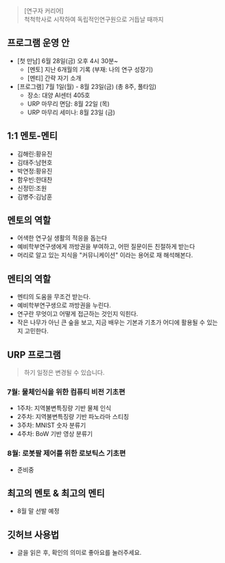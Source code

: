 > [연구자 커리어] <br>
  척척학사로 시작하여 독립적인연구원으로 거듭날 때까지 

## 프로그램 운영 안
- [첫 만남] 6월 28일(금) 오후 4시 30분~
  - [멘토] 지난 6개월의 기록 (부재: 나의 연구 성장기) 
  - [멘티] 간략 자기 소개 
- [프로그램] 7월 1일(월) - 8월 23일(금) (총 8주, 풀타임)
  - 장소: 대양 AI센터 405호
  - URP 마무리 면담: 8월 22일 (목) 
  - URP 마무리 세미나: 8월 23일 (금) 

## 1:1 멘토-멘티
- 김해린:황유진
- 김태주:남현호
- 박연정:황유진
- 함우빈:한대찬
- 신정민:조원
- 김병주:김남훈

## 멘토의 역할
- 어색한 연구실 생활의 적응을 돕는다
- 예비학부연구생에게 까방권을 부여하고, 어떤 질문이든 친절하게 받는다
- 머리로 알고 있는 지식을 "커뮤니케이션" 이라는 용어로 재 해석해본다.

## 멘티의 역할
- 멘티의 도움을 무조건 받는다.
- 예비학부연구생으로 까방권을 누린다.
- 연구란 무엇이고 어떻게 접근하는 것인지 익힌다.
- 작은 나무가 아닌 큰 숲을 보고, 지금 배우는 기본과 기초가 어디에 활용될 수 있는지 고민한다.

## URP 프로그램
> 하기 일정은 변경될 수 있습니다.

### 7월: 물체인식을 위한 컴퓨티 비전 기초편
- 1주차: 지역불변특징량 기반 물체 인식
- 2주차: 지역불변특징량 기반 파노라마 스티칭
- 3주차: MNIST 숫자 분류기 
- 4주차: BoW 기반 영상 분류기

### 8월: 로봇팔 제어를 위한 로보틱스 기초편
- 준비중


## 최고의 멘토 & 최고의 멘티
- 8월 말 선발 예정

## 깃허브 사용법
- 글을 읽은 후, 확인의 의미로 좋아요를 눌러주세요.

